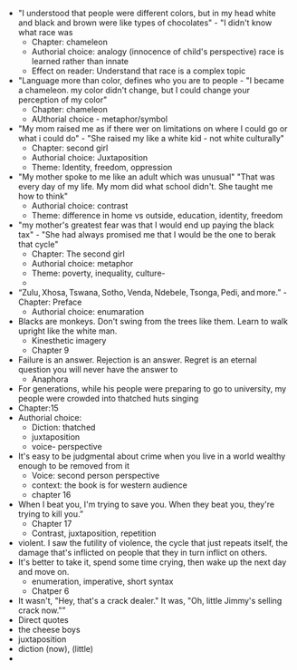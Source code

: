 - "I understood that people were different colors, but in my head white and black and brown were like types of chocolates" - "I didn't know what race was
	- Chapter: chameleon
	- Authorial choice: analogy (innocence of child's perspective) race is learned rather than innate
	- Effect on reader: Understand that race is a complex topic
- "Language more than color, defines who you are to people - "I became a chameleon. my color didn't change, but I could change your perception of my color"
	- Chapter: chameleon
	- AUthorial choice - metaphor/symbol
- "My mom raised me as if there wer on limitations on where I could go or what i could do" - "She raised my like a white kid - not white culturally"
	- Chapter: second girl
	- Authorial choice: Juxtaposition
	- Theme: Identity, freedom, oppression
- "My mother spoke to me like an adult which was unusual" "That was every day of my life. My mom did what school didn't. She taught me how to think" 
	- Authorial choice: contrast
	- Theme: difference in home vs outside, education, identity, freedom
- "my mother's greatest fear was that I would end up paying the black tax" - "She had always promised me that I would be the one to berak that cycle" 
	- Chapter: The second girl
	- Authorial choice: metaphor 
	- Theme: poverty, inequality, culture- 
	- 
- “Zulu, Xhosa, Tswana, Sotho, Venda, Ndebele, Tsonga, Pedi, and more.”
	-Chapter: Preface
	- Authorial choice: enumaration
- Blacks are monkeys. Don't swing from the trees like them. Learn to walk upright like the white man.
	- Kinesthetic  imagery
	- Chapter 9
-  Failure is an answer. Rejection is an answer. Regret is an eternal question you will never have the answer to
	- Anaphora
- For generations, while his people were preparing to go to university, my people were crowded into thatched huts singing
- Chapter:15
- Authorial choice:
	- Diction: thatched
	- juxtaposition
	- voice- perspective
- It's easy to be judgmental about crime when you live in a world wealthy enough to be removed from it
	- Voice: second person perspective
	- context: the book is for western audience
	- chapter 16
- When I beat you, I'm trying to save you. When they beat you, they're trying to kill you.”
	- Chapter 17
	- Contrast, juxtaposition, repetition
- violent. I saw the futility of violence, the cycle that just repeats itself, the damage that's inflicted on people that they in turn inflict on others.
- It's better to take it, spend some time crying, then wake up the next day and move on.
	- enumeration, imperative, short syntax
	- Chatper 6
- It wasn't, "Hey, that's a crack dealer." It was, "Oh, little Jimmy's selling crack now."”
- Direct quotes
- the cheese boys
- juxtaposition
- diction (now), (little)
- 